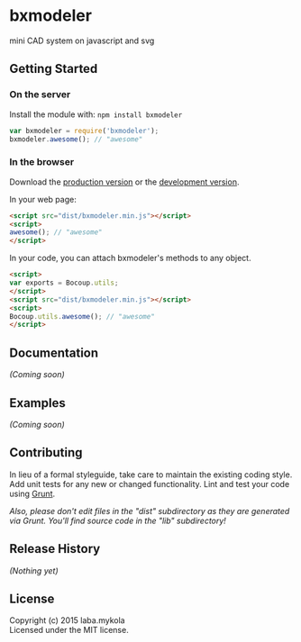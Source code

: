 # bxmodeler

mini CAD system on javascript and svg

## Getting Started
### On the server
Install the module with: `npm install bxmodeler`

```javascript
var bxmodeler = require('bxmodeler');
bxmodeler.awesome(); // "awesome"
```

### In the browser
Download the [production version][min] or the [development version][max].

[min]: https://raw.github.com/meliorator/bxmodeler/master/dist/bxmodeler.min.js
[max]: https://raw.github.com/meliorator/bxmodeler/master/dist/bxmodeler.js

In your web page:

```html
<script src="dist/bxmodeler.min.js"></script>
<script>
awesome(); // "awesome"
</script>
```

In your code, you can attach bxmodeler's methods to any object.

```html
<script>
var exports = Bocoup.utils;
</script>
<script src="dist/bxmodeler.min.js"></script>
<script>
Bocoup.utils.awesome(); // "awesome"
</script>
```

## Documentation
_(Coming soon)_

## Examples
_(Coming soon)_

## Contributing
In lieu of a formal styleguide, take care to maintain the existing coding style. Add unit tests for any new or changed functionality. Lint and test your code using [Grunt](http://gruntjs.com/).

_Also, please don't edit files in the "dist" subdirectory as they are generated via Grunt. You'll find source code in the "lib" subdirectory!_

## Release History
_(Nothing yet)_

## License
Copyright (c) 2015 laba.mykola  
Licensed under the MIT license.
